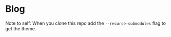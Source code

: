 # Blog
Note to self:
When you clone this repo add the `--recurse-submodules` flag to get the theme.
